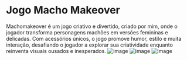 # Jogo Macho Makeover
Machomakeover é um jogo criativo e divertido, criado por mim, onde o jogador transforma personagens machões em versões femininas e delicadas. Com acessórios únicos, o jogo promove humor, estilo e muita interação, desafiando o jogador a explorar sua criatividade enquanto reinventa visuais ousados e inesperados.
![image](https://github.com/user-attachments/assets/819b33ea-910b-489e-83bf-e321f34cc2f5)
![image](https://github.com/user-attachments/assets/6ca64339-4c2f-4323-8696-1c8102db32af)
![image](https://github.com/user-attachments/assets/1c10d8e7-a71a-43b3-a3fd-4ca2f3b4760d)
